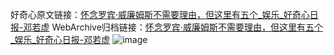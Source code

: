 好奇心原文链接：[怀念罗宾·威廉姆斯不需要理由，但这里有五个_娱乐_好奇心日报-邓若虚](https://www.qdaily.com/articles/1835.html)
WebArchive归档链接：[怀念罗宾·威廉姆斯不需要理由，但这里有五个_娱乐_好奇心日报-邓若虚](http://web.archive.org/web/20190623150101/https://www.qdaily.com/articles/1835.html)
![image](http://ww3.sinaimg.cn/large/007d5XDply1g3v4i1vbd8j30u03c3npd)